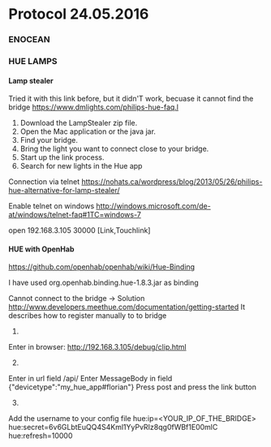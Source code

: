 # Protocol 24.05.2016

### ENOCEAN

### HUE LAMPS

#### Lamp stealer
Tried it with this link before, but it didn'T work, becuase it cannot find the bridge
https://www.dmlights.com/philips-hue-faq.l

1) Download the LampStealer zip file.
2) Open the Mac application or the java jar.
3) Find your bridge.
4) Bring the light you want to connect close to your bridge.
5) Start up the link process.
6) Search for new lights in the Hue app

Connection via telnet
https://nohats.ca/wordpress/blog/2013/05/26/philips-hue-alternative-for-lamp-stealer/

Enable telnet on windows
http://windows.microsoft.com/de-at/windows/telnet-faq#1TC=windows-7

open 192.168.3.105 30000
[Link,Touchlink]

#### HUE with OpenHab
https://github.com/openhab/openhab/wiki/Hue-Binding

I have used org.openhab.binding.hue-1.8.3.jar as binding

Cannot connect to the bridge
-> Solution
http://www.developers.meethue.com/documentation/getting-started
It describes how to register manually to to bridge

1)
Enter in browser: http://192.168.3.105/debug/clip.html

2)
Enter in url field
/api/
Enter MessageBody in field
{"devicetype":"my_hue_app#florian"}
Press post and press the link button

3)
Add the username to your config file
hue:ip=<YOUR_IP_OF_THE_BRIDGE>
hue:secret=6v6GLbtEuQQ4S4Kml1YyPvRIz8qg0fWBf1E00mlC
hue:refresh=10000